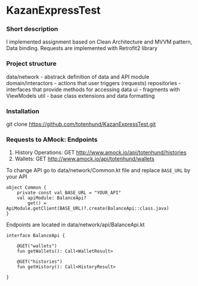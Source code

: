 # KazanExpressTest


### Short description

I implemented assignment based on Clean Architecture and MVVM pattern, Data binding. 
Requests are implemented with Retrofit2 library

### Project structure 

data/network - abstrack definition of data and API module
domain/interactors - actions that user triggers (requests)
repositories - interfaces that provide methods for accessing data
ui - fragments with ViewModels
util - base class extensions and data formatting

### Installation

git clone https://github.com/totenhund/KazanExpressTest.git


### Requests to AMock: Endpoints

1. History Operations: GET http://www.amock.io/api/totenhund/histories
2. Wallets: GET http://www.amock.io/api/totenhund/wallets

To change API go to data/network/Common.kt file and replace ```BASE_URL``` by your API

```
object Common {
    private const val BASE_URL = "YOUR_API"
    val apiModule: BalanceApi?
        get() = ApiModule.getClient(BASE_URL)?.create(BalanceApi::class.java)
}
```

Endpoints are located in data/network/api/BalanceApi.kt

```
interface BalanceApi {

    @GET("wallets")
    fun getWallets(): Call<WalletResult>

    @GET("histories")
    fun getHistory(): Call<HistoryResult>

}
```
